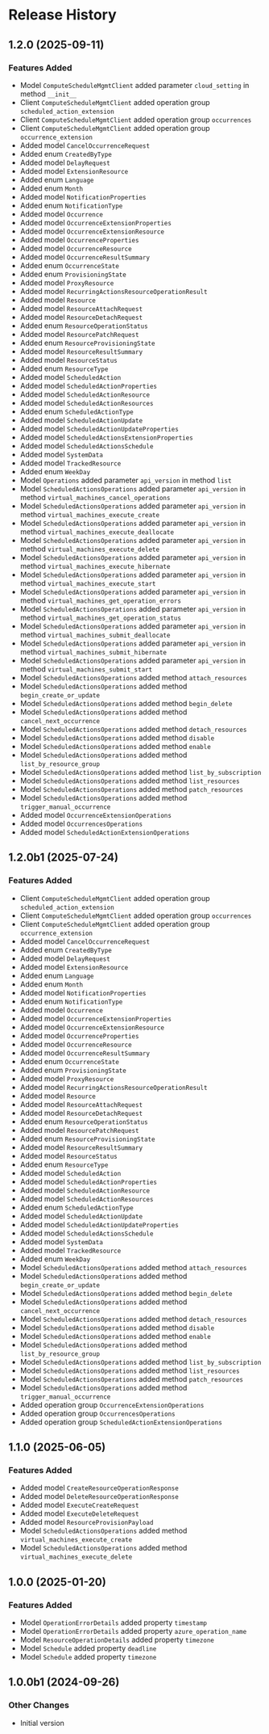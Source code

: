 # Release History

## 1.2.0 (2025-09-11)

### Features Added

  - Model `ComputeScheduleMgmtClient` added parameter `cloud_setting` in method `__init__`
  - Client `ComputeScheduleMgmtClient` added operation group `scheduled_action_extension`
  - Client `ComputeScheduleMgmtClient` added operation group `occurrences`
  - Client `ComputeScheduleMgmtClient` added operation group `occurrence_extension`
  - Added model `CancelOccurrenceRequest`
  - Added enum `CreatedByType`
  - Added model `DelayRequest`
  - Added model `ExtensionResource`
  - Added enum `Language`
  - Added enum `Month`
  - Added model `NotificationProperties`
  - Added enum `NotificationType`
  - Added model `Occurrence`
  - Added model `OccurrenceExtensionProperties`
  - Added model `OccurrenceExtensionResource`
  - Added model `OccurrenceProperties`
  - Added model `OccurrenceResource`
  - Added model `OccurrenceResultSummary`
  - Added enum `OccurrenceState`
  - Added enum `ProvisioningState`
  - Added model `ProxyResource`
  - Added model `RecurringActionsResourceOperationResult`
  - Added model `Resource`
  - Added model `ResourceAttachRequest`
  - Added model `ResourceDetachRequest`
  - Added enum `ResourceOperationStatus`
  - Added model `ResourcePatchRequest`
  - Added enum `ResourceProvisioningState`
  - Added model `ResourceResultSummary`
  - Added model `ResourceStatus`
  - Added enum `ResourceType`
  - Added model `ScheduledAction`
  - Added model `ScheduledActionProperties`
  - Added model `ScheduledActionResource`
  - Added model `ScheduledActionResources`
  - Added enum `ScheduledActionType`
  - Added model `ScheduledActionUpdate`
  - Added model `ScheduledActionUpdateProperties`
  - Added model `ScheduledActionsExtensionProperties`
  - Added model `ScheduledActionsSchedule`
  - Added model `SystemData`
  - Added model `TrackedResource`
  - Added enum `WeekDay`
  - Model `Operations` added parameter `api_version` in method `list`
  - Model `ScheduledActionsOperations` added parameter `api_version` in method `virtual_machines_cancel_operations`
  - Model `ScheduledActionsOperations` added parameter `api_version` in method `virtual_machines_execute_create`
  - Model `ScheduledActionsOperations` added parameter `api_version` in method `virtual_machines_execute_deallocate`
  - Model `ScheduledActionsOperations` added parameter `api_version` in method `virtual_machines_execute_delete`
  - Model `ScheduledActionsOperations` added parameter `api_version` in method `virtual_machines_execute_hibernate`
  - Model `ScheduledActionsOperations` added parameter `api_version` in method `virtual_machines_execute_start`
  - Model `ScheduledActionsOperations` added parameter `api_version` in method `virtual_machines_get_operation_errors`
  - Model `ScheduledActionsOperations` added parameter `api_version` in method `virtual_machines_get_operation_status`
  - Model `ScheduledActionsOperations` added parameter `api_version` in method `virtual_machines_submit_deallocate`
  - Model `ScheduledActionsOperations` added parameter `api_version` in method `virtual_machines_submit_hibernate`
  - Model `ScheduledActionsOperations` added parameter `api_version` in method `virtual_machines_submit_start`
  - Model `ScheduledActionsOperations` added method `attach_resources`
  - Model `ScheduledActionsOperations` added method `begin_create_or_update`
  - Model `ScheduledActionsOperations` added method `begin_delete`
  - Model `ScheduledActionsOperations` added method `cancel_next_occurrence`
  - Model `ScheduledActionsOperations` added method `detach_resources`
  - Model `ScheduledActionsOperations` added method `disable`
  - Model `ScheduledActionsOperations` added method `enable`
  - Model `ScheduledActionsOperations` added method `list_by_resource_group`
  - Model `ScheduledActionsOperations` added method `list_by_subscription`
  - Model `ScheduledActionsOperations` added method `list_resources`
  - Model `ScheduledActionsOperations` added method `patch_resources`
  - Model `ScheduledActionsOperations` added method `trigger_manual_occurrence`
  - Added model `OccurrenceExtensionOperations`
  - Added model `OccurrencesOperations`
  - Added model `ScheduledActionExtensionOperations`

## 1.2.0b1 (2025-07-24)

### Features Added

  - Client `ComputeScheduleMgmtClient` added operation group `scheduled_action_extension`
  - Client `ComputeScheduleMgmtClient` added operation group `occurrences`
  - Client `ComputeScheduleMgmtClient` added operation group `occurrence_extension`
  - Added model `CancelOccurrenceRequest`
  - Added enum `CreatedByType`
  - Added model `DelayRequest`
  - Added model `ExtensionResource`
  - Added enum `Language`
  - Added enum `Month`
  - Added model `NotificationProperties`
  - Added enum `NotificationType`
  - Added model `Occurrence`
  - Added model `OccurrenceExtensionProperties`
  - Added model `OccurrenceExtensionResource`
  - Added model `OccurrenceProperties`
  - Added model `OccurrenceResource`
  - Added model `OccurrenceResultSummary`
  - Added enum `OccurrenceState`
  - Added enum `ProvisioningState`
  - Added model `ProxyResource`
  - Added model `RecurringActionsResourceOperationResult`
  - Added model `Resource`
  - Added model `ResourceAttachRequest`
  - Added model `ResourceDetachRequest`
  - Added enum `ResourceOperationStatus`
  - Added model `ResourcePatchRequest`
  - Added enum `ResourceProvisioningState`
  - Added model `ResourceResultSummary`
  - Added model `ResourceStatus`
  - Added enum `ResourceType`
  - Added model `ScheduledAction`
  - Added model `ScheduledActionProperties`
  - Added model `ScheduledActionResource`
  - Added model `ScheduledActionResources`
  - Added enum `ScheduledActionType`
  - Added model `ScheduledActionUpdate`
  - Added model `ScheduledActionUpdateProperties`
  - Added model `ScheduledActionsSchedule`
  - Added model `SystemData`
  - Added model `TrackedResource`
  - Added enum `WeekDay`
  - Model `ScheduledActionsOperations` added method `attach_resources`
  - Model `ScheduledActionsOperations` added method `begin_create_or_update`
  - Model `ScheduledActionsOperations` added method `begin_delete`
  - Model `ScheduledActionsOperations` added method `cancel_next_occurrence`
  - Model `ScheduledActionsOperations` added method `detach_resources`
  - Model `ScheduledActionsOperations` added method `disable`
  - Model `ScheduledActionsOperations` added method `enable`
  - Model `ScheduledActionsOperations` added method `list_by_resource_group`
  - Model `ScheduledActionsOperations` added method `list_by_subscription`
  - Model `ScheduledActionsOperations` added method `list_resources`
  - Model `ScheduledActionsOperations` added method `patch_resources`
  - Model `ScheduledActionsOperations` added method `trigger_manual_occurrence`
  - Added operation group `OccurrenceExtensionOperations`
  - Added operation group `OccurrencesOperations`
  - Added operation group `ScheduledActionExtensionOperations`

## 1.1.0 (2025-06-05)

### Features Added

  - Added model `CreateResourceOperationResponse`
  - Added model `DeleteResourceOperationResponse`
  - Added model `ExecuteCreateRequest`
  - Added model `ExecuteDeleteRequest`
  - Added model `ResourceProvisionPayload`
  - Model `ScheduledActionsOperations` added method `virtual_machines_execute_create`
  - Model `ScheduledActionsOperations` added method `virtual_machines_execute_delete`

## 1.0.0 (2025-01-20)

### Features Added

  - Model `OperationErrorDetails` added property `timestamp`
  - Model `OperationErrorDetails` added property `azure_operation_name`
  - Model `ResourceOperationDetails` added property `timezone`
  - Model `Schedule` added property `deadline`
  - Model `Schedule` added property `timezone`

## 1.0.0b1 (2024-09-26)

### Other Changes

  - Initial version
